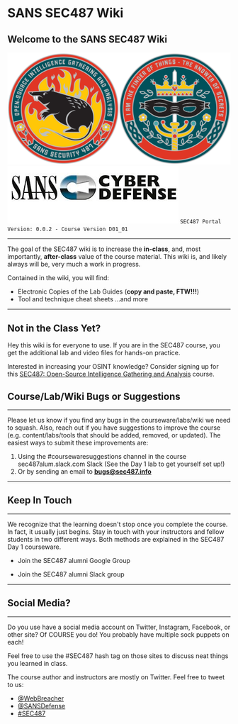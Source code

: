 SANS SEC487 Wiki
==================

Welcome to the SANS SEC487 Wiki
----------

![SEC487](SEC487/487_coin_combined_onwhite.png) ![Cyber Defense](SEC487/CyberDefense_logo.jpg)
`SEC487 Portal Version: 0.0.2 - Course Version D01_01`

---

The goal of the SEC487 wiki is to increase the **in-class**, and, most importantly, **after-class** value of the course material. This wiki is, and likely always will be, very much a work in progress.

Contained in the wiki, you will find:
- Electronic Copies of the Lab Guides (**copy and paste, FTW!!!**)
- Tool and technique cheat sheets
...and more

---

Not in the Class Yet?
-----------
Hey this wiki is for everyone to use. If you are in the SEC487 course, you get the additional lab and video files for hands-on practice.

Interested in increasing your OSINT knowledge? Consider signing up for this [SEC487: Open-Source Intelligence Gathering and Analysis](https://www.sans.org/course/open-source-intelligence-gathering) course.


Course/Lab/Wiki Bugs or Suggestions
----------

---

Please let us know if you find any bugs in the courseware/labs/wiki we need to squash. Also, reach out if you have suggestions to improve the course (e.g. content/labs/tools that should be added, removed, or updated). The easiest ways to submit these improvements are:

1. Using the #coursewaresuggestions channel in the course sec487alum.slack.com Slack (See the Day 1 lab to get yourself set up!)
2. Or by sending an email to **<bugs@sec487.info>**

---

Keep In Touch
----------

---

We recognize that the learning doesn't stop once you complete the course. In fact, it usually just begins. Stay in touch with your instructors and fellow students in two different ways. Both methods are explained in the SEC487 Day 1 courseware.

- Join the SEC487 alumni Google Group

- Join the SEC487 alumni Slack group

---

Social Media?
----------

---
Do you use have a social media account on Twitter, Instagram, Facebook, or other site? Of COURSE you do! You probably have multiple sock puppets on each! 

Feel free to use the #SEC487 hash tag on those sites to discuss neat things you learned in class.

The course author and instructors are mostly on Twitter. Feel free to tweet to us:

- [@WebBreacher](https://twitter.com/webbreacher)
- [@SANSDefense](https://twitter.com/sansdefense)
- [#SEC487](https://twitter.com/search?q=%23sec487&src=typd)